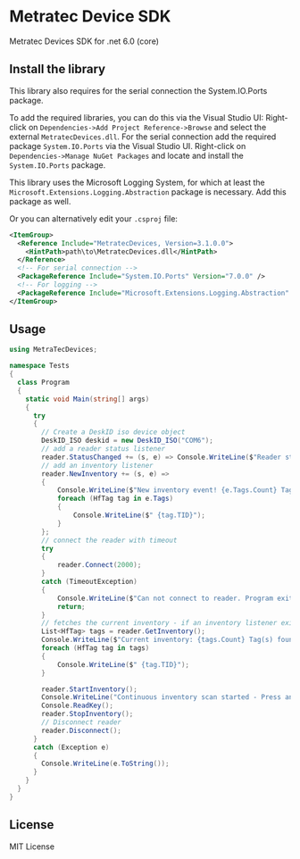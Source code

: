 # Metratec Device SDK

Metratec Devices SDK for .net 6.0 (core)

## Install the library

This library also requires for the serial connection the System.IO.Ports package.

To add the required libraries, you can do this via the Visual Studio UI: Right-click on `Dependencies->Add Project Reference->Browse` and select the external `MetratecDevices.dll`.
For the serial connection add the required package `System.IO.Ports` via the Visual Studio UI. Right-click on `Dependencies->Manage NuGet Packages` and locate and install the `System.IO.Ports` package.

This library uses the Microsoft Logging System, for which at least the `Microsoft.Extensions.Logging.Abstraction` package is necessary. Add this package as well.

Or you can alternatively edit your `.csproj` file:

```xml
<ItemGroup>
  <Reference Include="MetratecDevices, Version=3.1.0.0">
    <HintPath>path\to\MetratecDevices.dll</HintPath>
  </Reference>
  <!-- For serial connection -->
  <PackageReference Include="System.IO.Ports" Version="7.0.0" />
  <!-- For logging -->
  <PackageReference Include="Microsoft.Extensions.Logging.Abstraction" Version="7.0.0" />
</ItemGroup>
```

## Usage

```cs
using MetraTecDevices;

namespace Tests
{
  class Program
  {
    static void Main(string[] args)
    {
      try
      {
        // Create a DeskID iso device object
        DeskID_ISO deskid = new DeskID_ISO("COM6");
        // add a reader status listener
        reader.StatusChanged += (s, e) => Console.WriteLine($"Reader status changed to {e.Message} ({e.Status})");
        // add an inventory listener
        reader.NewInventory += (s, e) =>
        {
            Console.WriteLine($"New inventory event! {e.Tags.Count} Tag(s) found");
            foreach (HfTag tag in e.Tags)
            {
                Console.WriteLine($" {tag.TID}");
            }
        };
        // connect the reader with timeout
        try
        {
            reader.Connect(2000);
        }
        catch (TimeoutException)
        {
            Console.WriteLine($"Can not connect to reader. Program exits");
            return;
        }
        // fetches the current inventory - if an inventory listener exists, this method also triggers the listener
        List<HfTag> tags = reader.GetInventory();
        Console.WriteLine($"Current inventory: {tags.Count} Tag(s) found");
        foreach (HfTag tag in tags)
        {
            Console.WriteLine($" {tag.TID}");
        }

        reader.StartInventory();
        Console.WriteLine("Continuous inventory scan started - Press any key to stop");
        Console.ReadKey();
        reader.StopInventory();
        // Disconnect reader
        reader.Disconnect();
      }
      catch (Exception e)
      {
        Console.WriteLine(e.ToString());
      }
    }
  }
}
```

## License

MIT License
